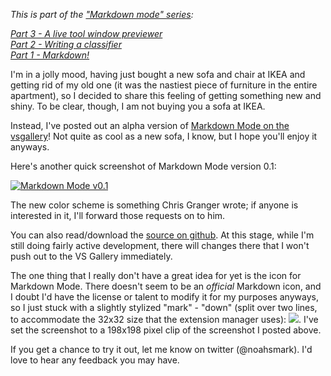 <!-- Markdown, part 3.5 - Posted on VSGallery -->

*This is part of the ["Markdown mode" series](http://blogs.msdn.com/noahric/archive/tags/markdown/default.aspx):*

*[Part 3 - A live tool window previewer][part3]*<br />
*[Part 2 - Writing a classifier][part2]*<br />
*[Part 1 - Markdown!][part1]*

I'm in a jolly mood, having just bought a new sofa and chair at IKEA and getting rid of my old one (it was the nastiest piece of furniture in the entire apartment), so I decided to share this feeling of getting something new and shiny.  To be clear, though, I am not buying you a sofa at IKEA.

Instead, I've posted out an alpha version of [Markdown Mode on the vsgallery][markdown-vsgallery]!  Not quite as cool as a new sofa, I know, but I hope you'll enjoy it anyways.

Here's another quick screenshot of Markdown Mode version 0.1:

<a href="http://blogs.msdn.com/photos/noahric/images/9952632/original.aspx">
  <img src="http://blogs.msdn.com/photos/noahric/images/9952632/425x266.aspx" alt="Markdown Mode v0.1" />
</a>

The new color scheme is something Chris Granger wrote; if anyone is interested in it, I'll forward those requests on to him.

You can also read/download the [source on github][markdown-github].  At this stage, while I'm still doing fairly active development, there will changes there that I won't push out to the VS Gallery immediately.

The one thing that I really don't have a great idea for yet is the icon for Markdown Mode.  There doesn't seem to be an *official* Markdown icon, and I doubt I'd have the license or talent to modify it for my purposes anyways, so I just stuck with a slightly stylized "mark" - "down" (split over two lines, to accommodate the 32x32 size that the extension manager uses): ![][markdown-icon].  I've set the screenshot to a 198x198 pixel clip of the screenshot I posted above.

If you get a chance to try it out, let me know on twitter (@noahsmark).  I'd love to hear any feedback you may have.

 [part1]:http://blogs.msdn.com/noahric/archive/2009/11/12/markdown.aspx
 [part2]:http://blogs.msdn.com/noahric/archive/2010/01/11/markdown-part-2-writing-a-classifier.aspx
 [part3]:http://blogs.msdn.com/noahric/archive/2010/01/18/markdown-part-3-a-tool-window-previewer.aspx
 [markdown-vsgallery]:http://visualstudiogallery.msdn.microsoft.com/en-us/0855e23e-4c4c-4c82-8b39-24ab5c5a7f79
 [markdown-github]:http://github.com/NoahRic/MarkdownMode
 [vsgallery]:http://visualstudiogallery.msdn.microsoft.com
 [markdown-icon]:http://blogs.msdn.com/photos/noahric/images/9952781/original.aspx